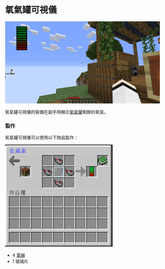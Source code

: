 # 氧氣罐可視儀

![](<../../.gitbook/assets/image (133).png>)

氧氣罐可視儀的裝備在副手時顯示[氧氣罐](../../item/Oxygen-Tank.md)剩餘的氧氣。

### 製作

氧氣罐可視儀可以使用以下物品製作：

![](<../../.gitbook/assets/image (132).png>)

* 4 [電線](Wire.md)
* 1 玻璃片

